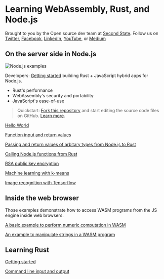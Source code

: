 
# Learning WebAssembly, Rust, and Node.js

Brought to you by the Open source dev team at [Second State](https://www.secondstate.io/). Follow us on [Twitter](https://twitter.com/secondstateinc), [Facebook](https://www.facebook.com/SecondState.io/), [LinkedIn](https://www.linkedin.com/company/second-state/), [YouTube](https://www.youtube.com/channel/UCePMT5duHcIbJlwJRSOPDMQ), or [Medium](https://medium.com/wasm)

## On the server side in Node.js

![Node.js examples](https://github.com/second-state/wasm-learning/workflows/Node.js%20examples/badge.svg)

Developers: [Getting started](https://cloud.secondstate.io/server-side-webassembly/getting-started) building Rust + JavaScript hybrid apps for Node.js.

* Rust's performance
* WebAssembly's security and portability
* JavaScript's ease-of-use

> Quickstart: [Fork this repository](https://github.com/second-state/ssvm-nodejs-starter) and start editing the source code files on GitHub. [Learn more](https://cloud.secondstate.io/server-side-webassembly/getting-started/the-no-software-approach). 

[Hello World](nodejs/hello/README.md)

[Function input and return values](nodejs/functions/README.md)

[Passing and return values of arbitary types from Node.js to Rust](nodejs/json_io/README.md)

[Calling Node.js functions from Rust](nodejs/nodejs_example/README.md)

[RSA public key encryption](nodejs/rsa_example/README.md)

[Machine learning with k-means](nodejs/kmeans/README.md)

[Image recognition with Tensorflow](nodejs/tensorflow/README.md)

## Inside the web browser

Those examples demonstrate how to access WASM programs from the JS engine inside web browsers.

[A basic example to perform numeric computation in WASM](browser/triple/README.md)

[An example to manipulate strings in a WASM program](browser/hello/README.md)

## Learning Rust

[Getting started](rust/hello/README.md)

[Command line input and output](rust/cli/README.md)


